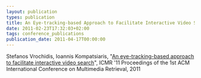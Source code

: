 ```yaml
---
layout: publication
types: publication
title: An Eye-tracking-based Approach to Facilitate Interactive Video Search
date: 2011-02-23T17:32:03+02:00
tags: conference_publications
publication_date: 2011-04-17T00:00:00
---
```

Stefanos Vrochidis, Ioannis Kompatsiaris, "[An eye-tracking-based approach to facilitate interactive video search](https://www.researchgate.net/publication/221318689_An_eye-tracking-based_approach_to_facilitate_interactive_video_search)", ICMR '11 Proceedings of the 1st ACM International Conference on Multimedia Retrieval, 2011
